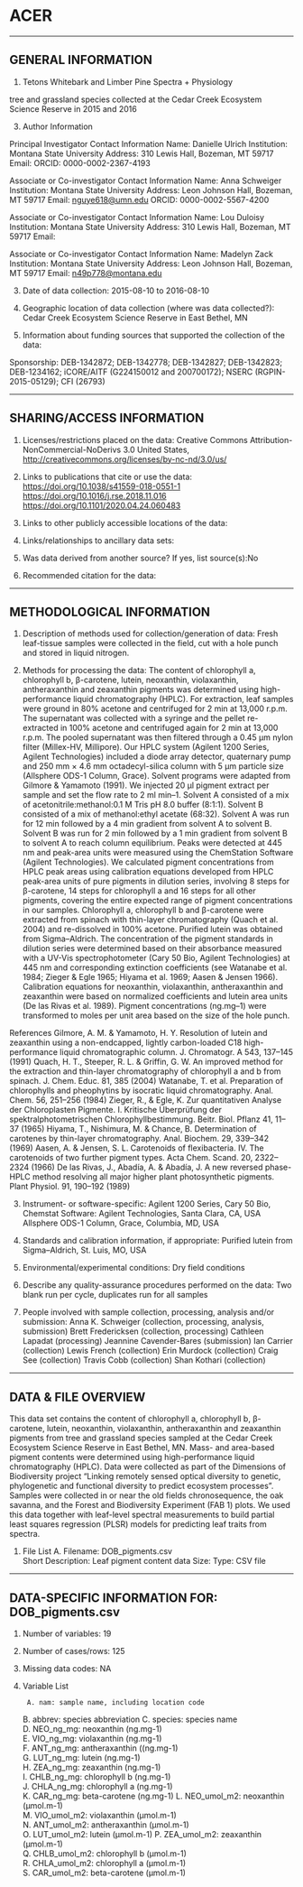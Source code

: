 # ACER

-------------------
GENERAL INFORMATION
-------------------


1. Tetons Whitebark and Limber Pine Spectra + Physiology

tree and grassland species collected at the Cedar Creek Ecosystem Science Reserve in 2015 and 2016

3. Author Information

  Principal Investigator Contact Information
        Name: Danielle Ulrich
           Institution: Montana State University
           Address: 310 Lewis Hall, Bozeman, MT 59717
           Email: 
	   ORCID: 0000-0002-2367-4193

  Associate or Co-investigator Contact Information
           Name: Anna Schweiger
           Institution: Montana State University
           Address: Leon Johnson Hall, Bozeman, MT 59717
           Email: nguye618@umn.edu
	   ORCID: 0000-0002-5567-4200

  Associate or Co-investigator Contact Information
        Name: Lou Duloisy
           Institution: Montana State University
           Address: 310 Lewis Hall, Bozeman, MT 59717
           Email: 

  Associate or Co-investigator Contact Information
           Name: Madelyn Zack
           Institution: Montana State University
           Address: Leon Johnson Hall, Bozeman, MT 59717
           Email: n49p778@montana.edu



3. Date of data collection: 2015-08-10 to 2016-08-10

4. Geographic location of data collection (where was data collected?): Cedar Creek Ecosystem Science Reserve in East Bethel, MN

5. Information about funding sources that supported the collection of the data: 

Sponsorship: DEB-1342872; DEB-1342778; DEB-1342827; DEB-1342823; DEB-1234162; iCORE/AITF (G224150012 and 200700172); NSERC (RGPIN-2015-05129); CFI (26793)

--------------------------
SHARING/ACCESS INFORMATION
-------------------------- 


1. Licenses/restrictions placed on the data:
Creative Commons Attribution-NonCommercial-NoDerivs 3.0 United States, http://creativecommons.org/licenses/by-nc-nd/3.0/us/ 

2. Links to publications that cite or use the data:
https://doi.org/10.1038/s41559-018-0551-1
https://doi.org/10.1016/j.rse.2018.11.016
https://doi.org/10.1101/2020.04.24.060483 


3. Links to other publicly accessible locations of the data:


4. Links/relationships to ancillary data sets:


5. Was data derived from another source?
           If yes, list source(s):No


6. Recommended citation for the data:



--------------------------
METHODOLOGICAL INFORMATION
--------------------------

1. Description of methods used for collection/generation of data:
Fresh leaf-tissue samples were collected in the field, cut with a hole punch and stored in liquid nitrogen.

2. Methods for processing the data: 
The content of chlorophyll a, chlorophyll b, β-carotene, lutein, neoxanthin, violaxanthin, antheraxanthin and zeaxanthin pigments was determined using high-performance liquid chromatography (HPLC). For extraction, leaf samples were ground in 80% acetone and centrifuged for 2 min at 13,000 r.p.m. The supernatant was collected with a syringe and the pellet re-extracted in 100% acetone and centrifuged again for 2 min at 13,000 r.p.m. The pooled supernatant was then filtered through a 0.45 μm nylon filter (Millex-HV, Millipore). Our HPLC system (Agilent 1200 Series, Agilent Technologies) included a diode array detector, quaternary pump and 250 mm × 4.6 mm octadecyl-silica column with 5 μm particle size (Allsphere ODS-1 Column, Grace). Solvent programs were adapted from Gilmore & Yamamoto (1991). We injected 20 μl pigment extract per sample and set the flow rate to 2 ml min–1. Solvent A consisted of a mix of acetonitrile:methanol:0.1 M Tris pH 8.0 buffer (8:1:1). Solvent B consisted of a mix of methanol:ethyl acetate (68:32). Solvent A was run for 12 min followed by a 4 min gradient from solvent A to solvent B. Solvent B was run for 2 min followed by a 1 min gradient from solvent B to solvent A to reach column equilibrium. Peaks were detected at 445 nm and peak-area units were measured using the ChemStation Software (Agilent Technologies). We calculated pigment concentrations from HPLC peak areas using calibration equations developed from HPLC peak-area units of pure pigments in dilution series, involving 8 steps for β-carotene, 14 steps for chlorophyll a and 16 steps for all other pigments, covering the entire expected range of pigment concentrations in our samples. Chlorophyll a, chlorophyll b and β-carotene were extracted from spinach with thin-layer chromatography (Quach et al. 2004) and re-dissolved in 100% acetone. Purified lutein was obtained from Sigma–Aldrich. The concentration of the pigment standards in dilution series were determined based on their absorbance measured with a UV-Vis spectrophotometer (Cary 50 Bio, Agilent Technologies) at 445 nm and corresponding extinction coefficients (see Watanabe et al. 1984; Zieger & Egle 1965; Hiyama et al. 1969; Aasen & Jensen 1966). Calibration equations for neoxanthin, violaxanthin, antheraxanthin and zeaxanthin were based on normalized coefficients and lutein area units (De las Rivas et al. 1989). Pigment concentrations (ng.mg–1) were transformed to moles per unit area based on the size of the hole punch.

References
Gilmore, A. M. & Yamamoto, H. Y. Resolution of lutein and zeaxanthin using a non-endcapped, lightly carbon-loaded C18 high-performance liquid chromatographic column. J. Chromatogr. A 543, 137–145 (1991)
Quach, H. T., Steeper, R. L. & Griffin, G. W. An improved method for the extraction and thin-layer chromatography of chlorophyll a and b from spinach. J. Chem. Educ. 81, 385 (2004)
Watanabe, T. et al. Preparation of chlorophylls and pheophytins by isocratic liquid chromatography. Anal. Chem. 56, 251–256 (1984)
Zieger, R., & Egle, K. Zur quantitativen Analyse der Chloroplasten Pigmente. I. Kritische Überprüfung der spektralphotometrischen Chlorophyllbestimmung. Beitr. Biol. Pflanz 41, 11–37 (1965)
Hiyama, T., Nishimura, M. & Chance, B. Determination of carotenes by thin-layer chromatography. Anal. Biochem. 29, 339–342 (1969)
Aasen, A. & Jensen, S. L. Carotenoids of flexibacteria. IV. The carotenoids of two further pigment types. Acta Chem. Scand. 20, 2322–2324 (1966)
De las Rivas, J., Abadía, A. & Abadía, J. A new reversed phase-HPLC method resolving all major higher plant photosynthetic pigments. Plant Physiol. 91, 190–192 (1989)


3. Instrument- or software-specific: 
Agilent 1200 Series, Cary 50 Bio, Chemstat Software: Agilent Technologies, Santa Clara, CA, USA
Allsphere ODS-1 Column, Grace, Columbia, MD, USA

4. Standards and calibration information, if appropriate: 
Purified lutein from Sigma–Aldrich, St. Luis, MO, USA

5. Environmental/experimental conditions: 
Dry field conditions

6. Describe any quality-assurance procedures performed on the data:
Two blank run per cycle, duplicates run for all samples

7. People involved with sample collection, processing, analysis and/or submission:
Anna K. Schweiger (collection, processing, analysis, submission)
Brett Fredericksen (collection, processing)
Cathleen Lapadat (processing)
Jeannine Cavender-Bares (submission)
Ian Carrier (collection)
Lewis French (collection)
Erin Murdock (collection)
Craig See (collection)
Travis Cobb (collection)
Shan Kothari (collection)

---------------------
DATA & FILE OVERVIEW
---------------------
This data set contains the content of chlorophyll a, chlorophyll b, β-carotene, lutein, neoxanthin, violaxanthin, antheraxanthin and zeaxanthin pigments from tree and grassland species sampled at the Cedar Creek Ecosystem Science Reserve in East Bethel, MN. Mass- and area-based pigment contents were determined using high-performance liquid chromatography (HPLC). Data were collected as part of the Dimensions of Biodiversity project “Linking remotely sensed optical diversity to genetic, phylogenetic and functional diversity to predict ecosystem processes”. Samples were collected in or near the old fields chronosequence, the oak savanna, and the Forest and Biodiversity Experiment (FAB 1) plots. We used this data together with leaf-level spectral measurements to build partial least squares regression (PLSR) models for predicting leaf traits from spectra. 

1. File List
   A. Filename: DOB_pigments.csv	
	Short Description: Leaf pigment content	data
	Size: 
	Type: CSV file  


-----------------------------------------
DATA-SPECIFIC INFORMATION FOR: DOB_pigments.csv 
-----------------------------------------

1. Number of variables: 19

2. Number of cases/rows: 125

3. Missing data codes: NA      

4. Variable List

    	A. nam: sample name, including location code	
	B. abbrev: species abbreviation	
	C. species: species name	
	D. NEO_ng_mg: neoxanthin (ng.mg-1)    
	E. VIO_ng_mg: violaxanthin (ng.mg-1)    
	F. ANT_ng_mg: antheraxanthin ((ng.mg-1)     
	G. LUT_ng_mg: lutein (ng.mg-1)     
	H. ZEA_ng_mg: zeaxanthin (ng.mg-1)     
	I. CHLB_ng_mg: chlorophyll b (ng.mg-1)    
	J. CHLA_ng_mg: chlorophyll a (ng.mg-1)  
	K. CAR_ng_mg: beta-carotene (ng.mg-1) 
	L. NEO_umol_m2: neoxanthin (μmol.m-1)    
	M. VIO_umol_m2: violaxanthin (μmol.m-1)  
	N. ANT_umol_m2: antheraxanthin (μmol.m-1)  
	O. LUT_umol_m2: lutein (μmol.m-1) 
	P. ZEA_umol_m2: zeaxanthin (μmol.m-1)    
	Q. CHLB_umol_m2: chlorophyll b (μmol.m-1)  
	R. CHLA_umol_m2: chlorophyll a (μmol.m-1)  
	S. CAR_umol_m2: beta-carotene (μmol.m-1)  
